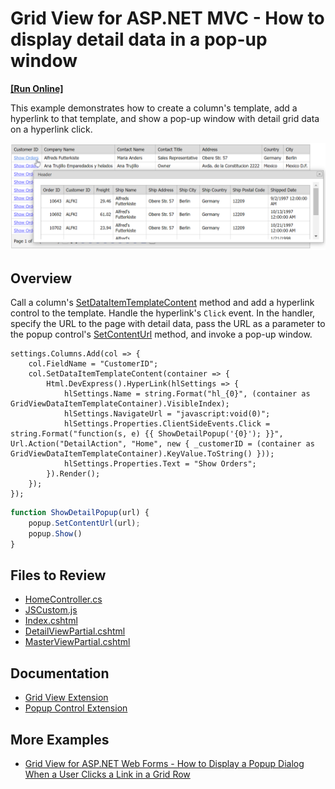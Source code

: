 # Grid View for ASP.NET MVC - How to display detail data in a pop-up window
<!-- run online -->
**[[Run Online]](https://codecentral.devexpress.com/e20051/)**
<!-- run online end -->

This example demonstrates how to create a column's template, add a hyperlink to that template, and show a pop-up window with detail grid data on a hyperlink click.

![Display detail data in a pop-up window](detailDataInPopup.png)

## Overview

Call a column's [SetDataItemTemplateContent](https://docs.devexpress.com/AspNetMvc/DevExpress.Web.Mvc.MVCxGridViewColumn.SetDataItemTemplateContent.overloads) method and add a hyperlink control to the template. Handle the hyperlink's `Click` event. In the handler, specify the URL to the page with detail data, pass the URL as a parameter to the popup control's [SetContentUrl](https://docs.devexpress.com/AspNet/js-ASPxClientPopupControlBase.SetContentUrl(url)) method, and invoke a pop-up window.

```cshtml
settings.Columns.Add(col => {
    col.FieldName = "CustomerID";
    col.SetDataItemTemplateContent(container => {
        Html.DevExpress().HyperLink(hlSettings => {
            hlSettings.Name = string.Format("hl_{0}", (container as GridViewDataItemTemplateContainer).VisibleIndex);
            hlSettings.NavigateUrl = "javascript:void(0)";
            hlSettings.Properties.ClientSideEvents.Click = string.Format("function(s, e) {{ ShowDetailPopup('{0}'); }}", Url.Action("DetailAction", "Home", new { _customerID = (container as GridViewDataItemTemplateContainer).KeyValue.ToString() }));
            hlSettings.Properties.Text = "Show Orders";
        }).Render();
    });
});
```

```js
function ShowDetailPopup(url) {
    popup.SetContentUrl(url);
    popup.Show()
}
```

## Files to Review

* [HomeController.cs](./CS/DisplayDetailInPopupWindow/Controllers/HomeController.cs)
* [JSCustom.js](./CS/DisplayDetailInPopupWindow/Scripts/JSCustom.js)
* [Index.cshtml](./CS/DisplayDetailInPopupWindow/Views/Home/Index.cshtml)
* [DetailViewPartial.cshtml](./CS/DisplayDetailInPopupWindow/Views/Shared/DetailViewPartial.cshtml)
* [MasterViewPartial.cshtml](./CS/DisplayDetailInPopupWindow/Views/Shared/MasterViewPartial.cshtml)

## Documentation

* [Grid View Extension](https://docs.devexpress.com/AspNetMvc/DevExpress.Web.Mvc.GridViewExtension)
* [Popup Control Extension](https://docs.devexpress.com/AspNetMvc/DevExpress.Web.Mvc.PopupControlExtension)

## More Examples

* [Grid View for ASP.NET Web Forms - How to Display a Popup Dialog When a User Clicks a Link in a Grid Row](https://github.com/DevExpress-Examples/aspxgridview-display-popup-when-user-clicks-cell-link)
